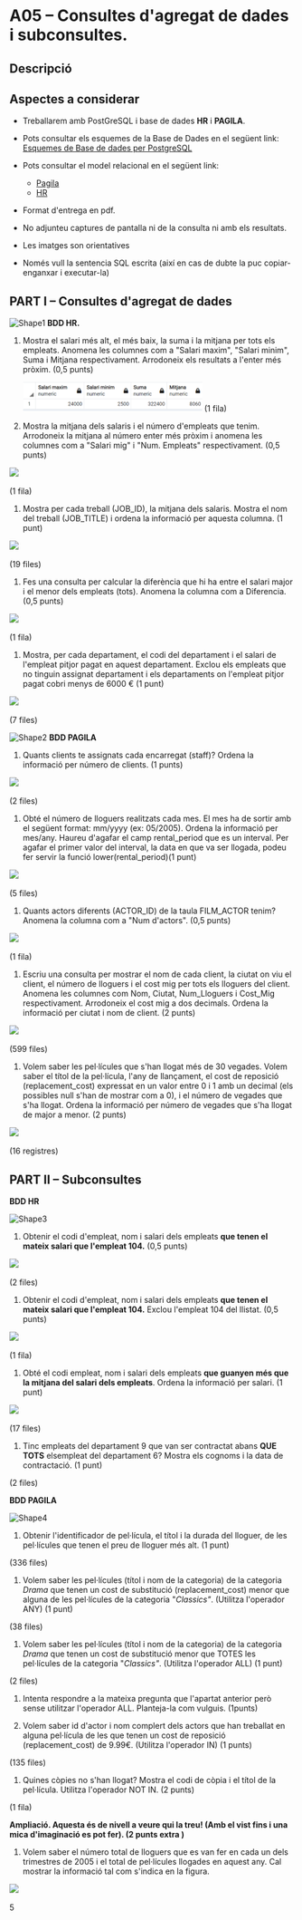 # A05 – Consultes d'agregat de dades i subconsultes.

## Descripció

## Aspectes a considerar

- Treballarem amb PostGreSQL i base de dades **HR** i **PAGILA**. 
- Pots consultar els esquemes de la Base de Dades en el següent link: [Esquemes de Base de dades per PostgreSQL](https://github.com/sapa-basededades/M02-M10-Bases-de-Dades/tree/main/1%20-%20Llenguatge%20SQL%20DML%20i%20DDL/DATABASES/POSTGRESQL)
- Pots consultar el model relacional en el següent link:
  - [Pagila](https://github.com/sapa-basededades/M02-M10-Bases-de-Dades/blob/main/1%20-%20Llenguatge%20SQL%20DML%20i%20DDL/1%20-%20DATABASES/ESQUEMES/1%20-%20POSTGRES/08%20-%20Pagila/pagila-erm.png)
  - [HR]()

- Format d'entrega en pdf.
- No adjunteu captures de pantalla ni de la consulta ni amb els resultats.
- Les imatges son orientatives
- Només vull la sentencia SQL escrita (així en cas de dubte la puc copiar-enganxar i executar-la)

## PART I – Consultes d'agregat de dades

![Shape1](RackMultipart20230721-1-prj4cz_html_6ad3514c9ad98947.gif) **BDD HR.**

1. Mostra el salari més alt, el més baix, la suma i la mitjana per tots els empleats. Anomena les columnes com a "Salari maxim", "Salari minim", Suma i Mitjana respectivament. Arrodoneix els resultats a l'enter més pròxim. (0,5 punts)

   ![Tabla](assets/A05_img1.png)
(1 fila)

1. Mostra la mitjana dels salaris i el número d'empleats que tenim. Arrodoneix la mitjana al número enter més pròxim i anomena les columnes com a "Salari mig" i "Num. Empleats" respectivament. (0,5 punts)

![](RackMultipart20230721-1-prj4cz_html_f28268c936ba83ce.png)

(1 fila)

1. Mostra per cada treball (JOB\_ID), la mitjana dels salaris. Mostra el nom del treball (JOB\_TITLE) i ordena la informació per aquesta columna. (1 punt)

![](RackMultipart20230721-1-prj4cz_html_9d49a970ef1a09c1.png)

(19 files)

1. Fes una consulta per calcular la diferència que hi ha entre el salari major i el menor dels empleats (tots). Anomena la columna com a Diferencia. (0,5 punts)

![](RackMultipart20230721-1-prj4cz_html_f0ab8b4442870548.png)

(1 fila)

1. Mostra, per cada departament, el codi del departament i el salari de l'empleat pitjor pagat en aquest departament. Exclou els empleats que no tinguin assignat departament i els departaments on l'empleat pitjor pagat cobri menys de 6000 € (1 punt)

![](RackMultipart20230721-1-prj4cz_html_80995e7e71bb2452.png)

(7 files)

![Shape2](RackMultipart20230721-1-prj4cz_html_6ad3514c9ad98947.gif) **BDD PAGILA**

1. Quants clients te assignats cada encarregat (staff)? Ordena la informació per número de clients. (1 punts)

![](RackMultipart20230721-1-prj4cz_html_9e8b0b4e472e527e.png)

(2 files)

1. Obté el número de lloguers realitzats cada mes. El mes ha de sortir amb el següent format: mm/yyyy (ex: 05/2005). Ordena la informació per mes/any. Haureu d'agafar el camp rental\_period que es un interval. Per agafar el primer valor del interval, la data en que va ser llogada, podeu fer servir la funció lower(rental\_period)(1 punt)

![](RackMultipart20230721-1-prj4cz_html_76cd9b2c6a4d240d.png)

(5 files)

1. Quants actors diferents (ACTOR\_ID) de la taula FILM\_ACTOR tenim? Anomena la columna com a "Num d'actors". (0,5 punts)

![](RackMultipart20230721-1-prj4cz_html_d66d353dc215da8c.png)

(1 fila)

1. Escriu una consulta per mostrar el nom de cada client, la ciutat on viu el client, el número de lloguers i el cost mig per tots els lloguers del client. Anomena les columnes com Nom, Ciutat, Num\_Lloguers i Cost\_Mig respectivament. Arrodoneix el cost mig a dos decimals. Ordena la informació per ciutat i nom de client. (2 punts)

![](RackMultipart20230721-1-prj4cz_html_a275c4592d2250f2.png)

(599 files)

1. Volem saber les pel·lícules que s'han llogat més de 30 vegades. Volem saber el títol de la pel·lícula, l'any de llançament, el cost de reposició (replacement\_cost) expressat en un valor entre 0 i 1 amb un decimal (els possibles null s'han de mostrar com a 0), i el número de vegades que s'ha llogat. Ordena la informació per número de vegades que s'ha llogat de major a menor. (2 punts)

![](RackMultipart20230721-1-prj4cz_html_decb344b139377a0.png)

(16 registres)

## PART II – Subconsultes

**BDD HR**

![Shape3](RackMultipart20230721-1-prj4cz_html_6ad3514c9ad98947.gif)

1. Obtenir el codi d'empleat, nom i salari dels empleats **que tenen el mateix salari que l'empleat 104.** (0,5 punts)

![](RackMultipart20230721-1-prj4cz_html_43a79c945e4b6bff.png)

(2 files)

1. Obtenir el codi d'empleat, nom i salari dels empleats **que tenen el mateix salari que l'empleat 104.** Exclou l'empleat 104 del llistat. (0,5 punts)

![](RackMultipart20230721-1-prj4cz_html_de7a2ee64ee8d1e9.png)

(1 fila)

1. Obté el codi empleat, nom i salari dels empleats **que guanyen més que la mitjana del salari dels empleats**. Ordena la informació per salari. (1 punt)

![](RackMultipart20230721-1-prj4cz_html_2ee031ed5d7db07e.png)

(17 files)

1. Tinc empleats del departament 9 que van ser contractat abans **QUE TOTS** elsempleat del departament 6? Mostra els cognoms i la data de contractació. (1 punt)

(2 files)

**BDD PAGILA**

![Shape4](RackMultipart20230721-1-prj4cz_html_6ad3514c9ad98947.gif)

1. Obtenir l'identificador de pel·lícula, el títol i la durada del lloguer, de les pel·lícules que tenen el preu de lloguer més alt. (1 punt)

(336 files)

1. Volem saber les pel·lícules (títol i nom de la categoria) de la categoria _Drama_ que tenen un cost de substitució (replacement\_cost) menor que alguna de les pel·lícules de la categoria "_Classics"_. (Utilitza l'operador ANY) (1 punt)

(38 files)

1. Volem saber les pel·lícules (títol i nom de la categoria) de la categoria _Drama_ que tenen un cost de substitució menor que TOTES les pel·lícules de la categoria "_Classics"_. (Utilitza l'operador ALL) (1 punt)

(2 files)

1. Intenta respondre a la mateixa pregunta que l'apartat anterior però sense utilitzar l'operador ALL. Planteja-la com vulguis. (1punts)

1. Volem saber id d'actor i nom complert dels actors que han treballat en alguna pel·lícula de les que tenen un cost de reposició (replacement\_cost) de 9.99€. (Utilitza l'operador IN) (1 punts)

(135 files)

1. Quines còpies no s'han llogat? Mostra el codi de còpia i el títol de la pel·lícula. Utilitza l'operador NOT IN. (2 punts)

(1 fila)

**Ampliació. Aquesta és de nivell a veure qui la treu! (Amb el vist fins i una mica d'imaginació es pot fer). (2 punts extra )**

1. Volem saber el número total de lloguers que es van fer en cada un dels trimestres de 2005 i el total de pel·lícules llogades en aquest any. Cal mostrar la informació tal com s'indica en la figura.

![](RackMultipart20230721-1-prj4cz_html_655894148ba5191b.png)

5
